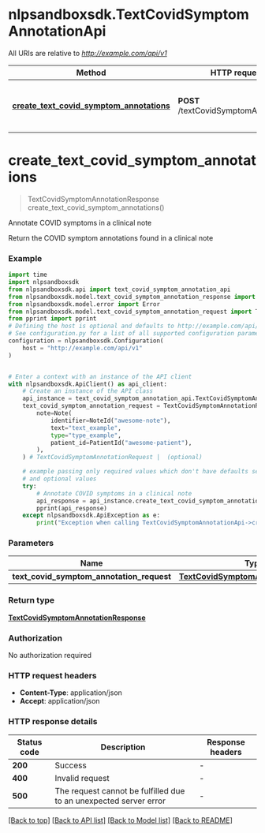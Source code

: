 # nlpsandboxsdk.TextCovidSymptomAnnotationApi

All URIs are relative to *http://example.com/api/v1*

Method | HTTP request | Description
------------- | ------------- | -------------
[**create_text_covid_symptom_annotations**](TextCovidSymptomAnnotationApi.md#create_text_covid_symptom_annotations) | **POST** /textCovidSymptomAnnotations | Annotate COVID symptoms in a clinical note


# **create_text_covid_symptom_annotations**
> TextCovidSymptomAnnotationResponse create_text_covid_symptom_annotations()

Annotate COVID symptoms in a clinical note

Return the COVID symptom annotations found in a clinical note

### Example

```python
import time
import nlpsandboxsdk
from nlpsandboxsdk.api import text_covid_symptom_annotation_api
from nlpsandboxsdk.model.text_covid_symptom_annotation_response import TextCovidSymptomAnnotationResponse
from nlpsandboxsdk.model.error import Error
from nlpsandboxsdk.model.text_covid_symptom_annotation_request import TextCovidSymptomAnnotationRequest
from pprint import pprint
# Defining the host is optional and defaults to http://example.com/api/v1
# See configuration.py for a list of all supported configuration parameters.
configuration = nlpsandboxsdk.Configuration(
    host = "http://example.com/api/v1"
)


# Enter a context with an instance of the API client
with nlpsandboxsdk.ApiClient() as api_client:
    # Create an instance of the API class
    api_instance = text_covid_symptom_annotation_api.TextCovidSymptomAnnotationApi(api_client)
    text_covid_symptom_annotation_request = TextCovidSymptomAnnotationRequest(
        note=Note(
            identifier=NoteId("awesome-note"),
            text="text_example",
            type="type_example",
            patient_id=PatientId("awesome-patient"),
        ),
    ) # TextCovidSymptomAnnotationRequest |  (optional)

    # example passing only required values which don't have defaults set
    # and optional values
    try:
        # Annotate COVID symptoms in a clinical note
        api_response = api_instance.create_text_covid_symptom_annotations(text_covid_symptom_annotation_request=text_covid_symptom_annotation_request)
        pprint(api_response)
    except nlpsandboxsdk.ApiException as e:
        print("Exception when calling TextCovidSymptomAnnotationApi->create_text_covid_symptom_annotations: %s\n" % e)
```

### Parameters

Name | Type | Description  | Notes
------------- | ------------- | ------------- | -------------
 **text_covid_symptom_annotation_request** | [**TextCovidSymptomAnnotationRequest**](TextCovidSymptomAnnotationRequest.md)|  | [optional]

### Return type

[**TextCovidSymptomAnnotationResponse**](TextCovidSymptomAnnotationResponse.md)

### Authorization

No authorization required

### HTTP request headers

 - **Content-Type**: application/json
 - **Accept**: application/json

### HTTP response details
| Status code | Description | Response headers |
|-------------|-------------|------------------|
**200** | Success |  -  |
**400** | Invalid request |  -  |
**500** | The request cannot be fulfilled due to an unexpected server error |  -  |

[[Back to top]](#) [[Back to API list]](../README.md#documentation-for-api-endpoints) [[Back to Model list]](../README.md#documentation-for-models) [[Back to README]](../README.md)

